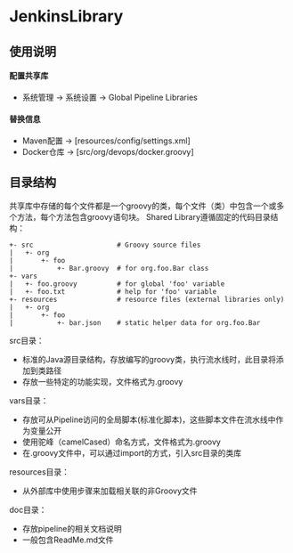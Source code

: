 # JenkinsLibrary

## 使用说明
#### 配置共享库
- 系统管理 -> 系统设置 -> Global Pipeline Libraries 

#### 替换信息
- Maven配置 -> [resources/config/settings.xml]
- Docker仓库 -> [src/org/devops/docker.groovy]
  

## 目录结构

共享库中存储的每个文件都是一个groovy的类，每个文件（类）中包含一个或多个方法，每个方法包含groovy语句块。
Shared Library遵循固定的代码目录结构：

```
+- src                     # Groovy source files
|   +- org
|       +- foo
|           +- Bar.groovy  # for org.foo.Bar class
+- vars
|   +- foo.groovy          # for global 'foo' variable
|   +- foo.txt             # help for 'foo' variable
+- resources               # resource files (external libraries only)
|   +- org
|       +- foo
|           +- bar.json    # static helper data for org.foo.Bar
```

src目录：

- 标准的Java源目录结构，存放编写的groovy类，执行流水线时，此目录将添加到类路径
- 存放一些特定的功能实现，文件格式为.groovy

vars目录：

- 存放可从Pipeline访问的全局脚本(标准化脚本)，这些脚本文件在流水线中作为变量公开
- 使用驼峰（camelCased）命名方式，文件格式为.groovy
- 在.groovy文件中，可以通过import的方式，引入src目录的类库

resources目录：

- 从外部库中使用步骤来加载相关联的非Groovy文件

doc目录：

- 存放pipeline的相关文档说明
- 一般包含ReadMe.md文件
